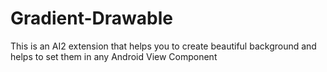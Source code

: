 # Gradient-Drawable
This is an AI2 extension that helps you to create beautiful background and helps to set them in any Android View Component

